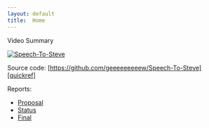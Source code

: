 ```yaml
---
layout: default
title:  Home
---
```

Video Summary

[![Speech-To-Steve](https://img.youtube.com/vi/an3ZCRidCkI/0.jpg)](https://www.youtube.com/watch?v=an3ZCRidCkI)

Source code: [https://github.com/geeeeeeeeew/Speech-To-Steve][quickref]

Reports:

- [Proposal](proposal.html)
- [Status](status.html)
- [Final](final.html)

[quickref]: https://github.com/geeeeeeeeew/Speech-To-Steve
